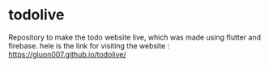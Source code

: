 # todolive
Repository to make the todo website live, which was made using flutter and firebase.
hele is the link for visiting the website : https://gluon007.github.io/todolive/
